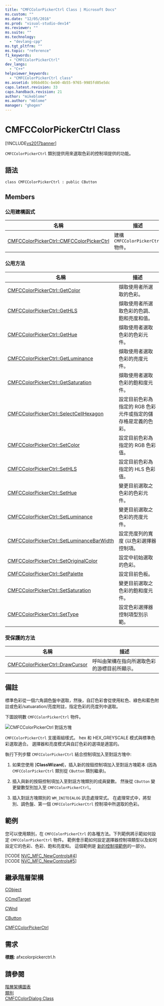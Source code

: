 ```yaml
---
title: "CMFCColorPickerCtrl Class | Microsoft Docs"
ms.custom: ""
ms.date: "12/05/2016"
ms.prod: "visual-studio-dev14"
ms.reviewer: ""
ms.suite: ""
ms.technology: 
  - "devlang-cpp"
ms.tgt_pltfrm: ""
ms.topic: "reference"
f1_keywords: 
  - "CMFCColorPickerCtrl"
dev_langs: 
  - "C++"
helpviewer_keywords: 
  - "CMFCColorPickerCtrl class"
ms.assetid: b9bbd03c-beb0-4b55-9765-9985fd05e5dc
caps.latest.revision: 33
caps.handback.revision: 21
author: "mikeblome"
ms.author: "mblome"
manager: "ghogen"
---
```

# CMFCColorPickerCtrl Class
[!INCLUDE[vs2017banner](../../assembler/inline/includes/vs2017banner.md)]

`CMFCColorPickerCtrl` 類別提供用來選取色彩的控制項提供的功能。  
  
## 語法  
  
```  
class CMFCColorPickerCtrl : public CButton  
```  
  
## Members  
  
### 公用建構函式  
  
|名稱|描述|  
|--------|--------|  
|[CMFCColorPickerCtrl::CMFCColorPickerCtrl](../Topic/CMFCColorPickerCtrl::CMFCColorPickerCtrl.md)|建構 `CMFCColorPickerCtrl` 物件。|  
  
### 公用方法  
  
|名稱|描述|  
|--------|--------|  
|[CMFCColorPickerCtrl::GetColor](../Topic/CMFCColorPickerCtrl::GetColor.md)|擷取使用者所選取的色彩。|  
|[CMFCColorPickerCtrl::GetHLS](../Topic/CMFCColorPickerCtrl::GetHLS.md)|擷取使用者所選取色彩的色調、飽和亮度和值。|  
|[CMFCColorPickerCtrl::GetHue](../Topic/CMFCColorPickerCtrl::GetHue.md)|擷取使用者選取色彩的色彩元件。|  
|[CMFCColorPickerCtrl::GetLuminance](../Topic/CMFCColorPickerCtrl::GetLuminance.md)|擷取使用者選取色彩的亮度元件。|  
|[CMFCColorPickerCtrl::GetSaturation](../Topic/CMFCColorPickerCtrl::GetSaturation.md)|擷取使用者選取色彩的飽和度元件。|  
|[CMFCColorPickerCtrl::SelectCellHexagon](../Topic/CMFCColorPickerCtrl::SelectCellHexagon.md)|設定目前色彩為指定的 RGB 色彩元件或指定的儲存格是定義的色彩。|  
|[CMFCColorPickerCtrl::SetColor](../Topic/CMFCColorPickerCtrl::SetColor.md)|設定目前色彩為指定的 RGB 色彩值。|  
|[CMFCColorPickerCtrl::SetHLS](../Topic/CMFCColorPickerCtrl::SetHLS.md)|設定目前色彩為指定的 HLS 色彩值。|  
|[CMFCColorPickerCtrl::SetHue](../Topic/CMFCColorPickerCtrl::SetHue.md)|變更目前選取之色彩的色彩元件。|  
|[CMFCColorPickerCtrl::SetLuminance](../Topic/CMFCColorPickerCtrl::SetLuminance.md)|變更目前選取之色彩的亮度元件。|  
|[CMFCColorPickerCtrl::SetLuminanceBarWidth](../Topic/CMFCColorPickerCtrl::SetLuminanceBarWidth.md)|設定亮度列的寬度 \(以色彩選擇器控制項。|  
|[CMFCColorPickerCtrl::SetOriginalColor](../Topic/CMFCColorPickerCtrl::SetOriginalColor.md)|設定中初始選取的色彩。|  
|[CMFCColorPickerCtrl::SetPalette](../Topic/CMFCColorPickerCtrl::SetPalette.md)|設定目前色板。|  
|[CMFCColorPickerCtrl::SetSaturation](../Topic/CMFCColorPickerCtrl::SetSaturation.md)|變更目前選取之色彩的飽和度元件。|  
|[CMFCColorPickerCtrl::SetType](../Topic/CMFCColorPickerCtrl::SetType.md)|設定色彩選擇器控制項型別示範。|  
  
### 受保護的方法  
  
|名稱|描述|  
|--------|--------|  
|[CMFCColorPickerCtrl::DrawCursor](../Topic/CMFCColorPickerCtrl::DrawCursor.md)|呼叫由架構在指向所選取色彩的游標目前所顯示。|  
  
## 備註  
 標準色彩從一個六角調色盤中選取，然後，自訂色彩會從使用紅色、綠色和藍色附註或色彩\/satuaration\/亮度附註，指定色彩的亮度列中選取。  
  
 下圖說明數 `CMFCColorPickerCtrl` 物件。  
  
 ![CMFCColorPickerCtrl 對話方塊](../../mfc/reference/media/colorpicker.png "ColorPicker")  
  
 `CMFCColorPickerCtrl` 支援兩組樣式。  hex 和 HEX\_GREYSCALE 模式與標準色彩選取適合。  選擇器和亮度模式與自訂色彩的選項是適當的。  
  
 執行下列步驟 `CMFCColorPickerCtrl` 結合控制項加入至對話方塊中:  
  
1.  如果您使用 \[**ClassWizard**\]，插入新的按鈕控制項加入至對話方塊範本 \(因為 `CMFCColorPickerCtrl` 類別從 `CButton` 類別繼承\)。  
  
2.  插入與新的按鈕控制項加入至對話方塊類別的成員變數。  然後從 `CButton` 變更變數型別加入至 `CMFCColorPickerCtrl`。  
  
3.  插入對話方塊類別的 `WM_INITDIALOG` 訊息處理常式。  在處理常式中，將型別、調色盤、第一個 `CMFCColorPickerCtrl` 控制項中所選取的色彩。  
  
## 範例  
 您可以使用類別，在 `CMFCColorPickerCtrl` 的各種方法。下列範例將示範如何設定 `CMFCColorPickerCtrl` 物件。  範例會示範如何設定選擇器控制項類型以及如何設定它的色彩、色彩、飽和亮度和。  這個範例是 [新的控制項範例](../../top/visual-cpp-samples.md)的一部分。  
  
 [!CODE [NVC_MFC_NewControls#4](../CodeSnippet/VS_Snippets_Misc/NVC_MFC_NewControls#4)]  
[!CODE [NVC_MFC_NewControls#5](../CodeSnippet/VS_Snippets_Misc/NVC_MFC_NewControls#5)]  
  
## 繼承階層架構  
 [CObject](../../mfc/reference/cobject-class.md)  
  
 [CCmdTarget](../../mfc/reference/ccmdtarget-class.md)  
  
 [CWnd](../../mfc/reference/cwnd-class.md)  
  
 [CButton](../../mfc/reference/cbutton-class.md)  
  
 [CMFCColorPickerCtrl](../../mfc/reference/cmfccolorpickerctrl-class.md)  
  
## 需求  
 **標題:** afxcolorpickerctrl.h  
  
## 請參閱  
 [階層架構圖表](../../mfc/hierarchy-chart.md)   
 [類別](../../mfc/reference/mfc-classes.md)   
 [CMFCColorDialog Class](../../mfc/reference/cmfccolordialog-class.md)